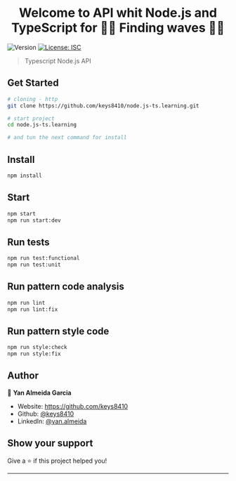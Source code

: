 <h1 align="center">Welcome to API whit Node.js and TypeScript for 🌊🌊 Finding waves 🌊🌊</h1>
<p>
  <img alt="Version" src="https://img.shields.io/badge/version-1.0.0-blue.svg?cacheSeconds=2592000" />
  <a href="#" target="_blank">
    <img alt="License: ISC" src="https://img.shields.io/badge/License-ISC-yellow.svg" />
  </a>
</p>

> Typescript Node.js API

## Get Started

```sh
# cloning - http
git clone https://github.com/keys8410/node.js-ts.learning.git

# start project
cd node.js-ts.learning

# and tun the next command for install
```

## Install

```sh
npm install
```

## Start

```sh
npm start
npm run start:dev
```

## Run tests

```sh
npm run test:functional
npm run test:unit
```

## Run pattern code analysis

```sh
npm run lint
npm run lint:fix
```

## Run pattern style code

```sh
npm run style:check
npm run style:fix
```

## Author

👤 **Yan Almeida Garcia**

- Website: https://github.com/keys8410
- Github: [@keys8410](https://github.com/keys8410)
- LinkedIn: [@yan.almeida](https://linkedin.com/in/yan-a-9aa672108/)

## Show your support

Give a ⭐️ if this project helped you!

---

